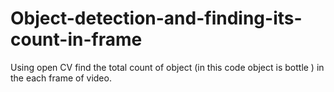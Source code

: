 # Object-detection-and-finding-its-count-in-frame
Using open CV find the total count of object (in this code object is  bottle ) in the each frame of video. 
